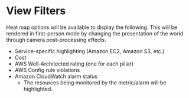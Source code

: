 # View Filters

Heat map options will be available to display the following. This will be
rendered in first-person mode by changing the presentation of the world through
camera post-processing effects.

- Service-specific highlighting (Amazon EC2, Amazon S3, etc.)
- Cost
- AWS Well-Architected rating (one for each pillar)
- AWS Config rule violations
- Amazon CloudWatch alarm status
  - The resources being monitored by the metric/alarm will be highlighted.
